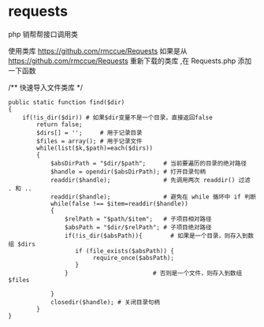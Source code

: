 # requests
php 销帮帮接口调用类

使用类库 https://github.com/rmccue/Requests 
如果是从 https://github.com/rmccue/Requests 重新下载的类库 ,在 Requests.php 添加一下函数

/** 快速导入文件类库 */

	public static function find($dir)
	{
	    if(!is_dir($dir)) # 如果$dir变量不是一个目录，直接返回false
	        return false;
	        $dirs[] = '';     # 用于记录目录
	        $files = array(); # 用于记录文件
	        while(list($k,$path)=each($dirs))
	        {
	            $absDirPath = "$dir/$path";     # 当前要遍历的目录的绝对路径
	            $handle = opendir($absDirPath); # 打开目录句柄
	            readdir($handle);               # 先调用两次 readdir() 过滤 . 和 ..
	            readdir($handle);               # 避免在 while 循环中 if 判断
	            while(false !== $item=readdir($handle))
	            {
	                $relPath = "$path/$item";   # 子项目相对路径
	                $absPath = "$dir/$relPath"; # 子项目绝对路径
	                if(!is_dir($absPath)){        # 如果是一个目录，则存入到数组 $dirs
	                   if (file_exists($absPath)) {
		                  	require_once($absPath);
		               }
	                }                        # 否则是一个文件，则存入到数组 $files
	                       
	            }
	            closedir($handle); # 关闭目录句柄
	        }
	}
